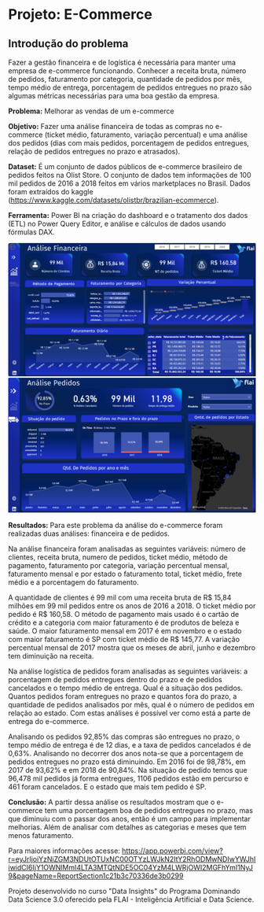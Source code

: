 # Projeto: E-Commerce

## Introdução do problema
Fazer a gestão financeira e de logística é necessária para manter uma empresa de e-commerce funcionando. Conhecer a receita bruta, número de pedidos, faturamento por categoria, quantidade de pedidos por mês, tempo médio de entrega, porcentagem de pedidos entregues no prazo são algumas métricas necessárias para uma boa gestão da empresa.

**Problema:** Melhorar as vendas de um e-commerce

**Objetivo:** Fazer uma análise financeira de todas as compras no e-commerce (ticket médio, faturamento, variação percentual) e uma análise dos pedidos (dias com mais pedidos, porcentagem de pedidos entregues, relação de pedidos entregues no prazo e atrasados).

**Dataset:** É um conjunto de dados públicos de e-commerce brasileiro de pedidos feitos na Olist Store. O conjunto de dados tem informações de 100 mil pedidos de 2016 a 2018 feitos em vários marketplaces no Brasil. Dados foram extraídos do kaggle (https://www.kaggle.com/datasets/olistbr/brazilian-ecommerce).

**Ferramenta:** Power BI na criação do dashboard e o tratamento dos dados (ETL) no Power Query Editor, e análise e cálculos de dados usando fórmulas DAX.

![](dashboard1.PNG)
![](dashboard2.PNG)

**Resultados:** Para este problema da análise do e-commerce foram realizadas duas análises: financeira e de pedidos.

Na análise financeira foram analisadas as seguintes variáveis: número de clientes, receita bruta, numero de pedidos, ticket médio, método de pagamento, faturamento por categoria, variação percentual mensal, faturamento mensal e por estado o faturamento total, ticket médio, frete médio e a porcentagem do faturamento.

A quantidade de clientes é 99 mil com uma receita bruta de R$ 15,84 milhões em 99 mil pedidos entre os anos de 2016 a 2018. O ticket médio por pedido é R$ 160,58. O método de pagamento mais usado é o cartão de crédito e a categoria com maior faturamento é de produtos de beleza e saúde. O maior faturamento mensal em 2017 é em novembro e o estado com maior faturamento é SP com ticket médio de R$ 145,77. A variação percentual mensal de 2017 mostra que os meses de abril, junho  e dezembro tem diminuição na receita.

Na análise logística de pedidos foram analisadas as seguintes variáveis: a porcentagem de pedidos entregues dentro do prazo e de pedidos cancelados e o tempo médio de entrega. Qual é a situação dos pedidos. Quantos pedidos foram entregues no prazo e quantos fora do prazo, a quantidade de pedidos analisados por mês, qual é o número de pedidos em relação ao estado. Com estas análises é possível ver como está a parte de entrega do e-commerce.

Analisando os pedidos 92,85% das compras são entregues no prazo, o tempo médio de entrega é de 12 dias, e a taxa de pedidos cancelados é de 0,63%. Analisando no decorrer dos anos nota-se que a porcentagem de pedidos entregues no prazo está diminuindo. Em 2016 foi de 98,78%, em 2017 de 93,62% e em 2018 de 90,84%. Na situação de pedido temos que 96,478 mil pedidos já forma entregues, 1106 pedidos estão em percurso e 461 foram cancelados. E o estado que mais tem pedido é SP.

**Conclusão:** A partir dessa análise os resultados mostram que o e-commerce tem uma porcentagem boa de pedidos entregues no prazo, mas que diminuiu com o passar dos anos, então é um campo para implementar melhorias. Além de analisar com detalhes as categorias e meses que tem menos faturamento.

Para maiores informações acesse: https://app.powerbi.com/view?r=eyJrIjoiYzNiZGM3NDUtOTUxNC00OTYzLWJkN2ItY2RhODMwNDIwYWJhIiwidCI6IjY1OWNlMmI4LTA3MTQtNDE5OC04YzM4LWRjOWI2MGFhYmI1NyJ9&pageName=ReportSection1c21b3c70336de3b0299

Projeto desenvolvido no curso "Data Insights" do Programa Dominando Data Science 3.0 oferecido pela FLAI - Inteligência Artificial e Data Science. 
